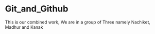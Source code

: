 # Git_and_Github
This is our combined work, We are in a group of Three namely Nachiket, Madhur and Kanak
